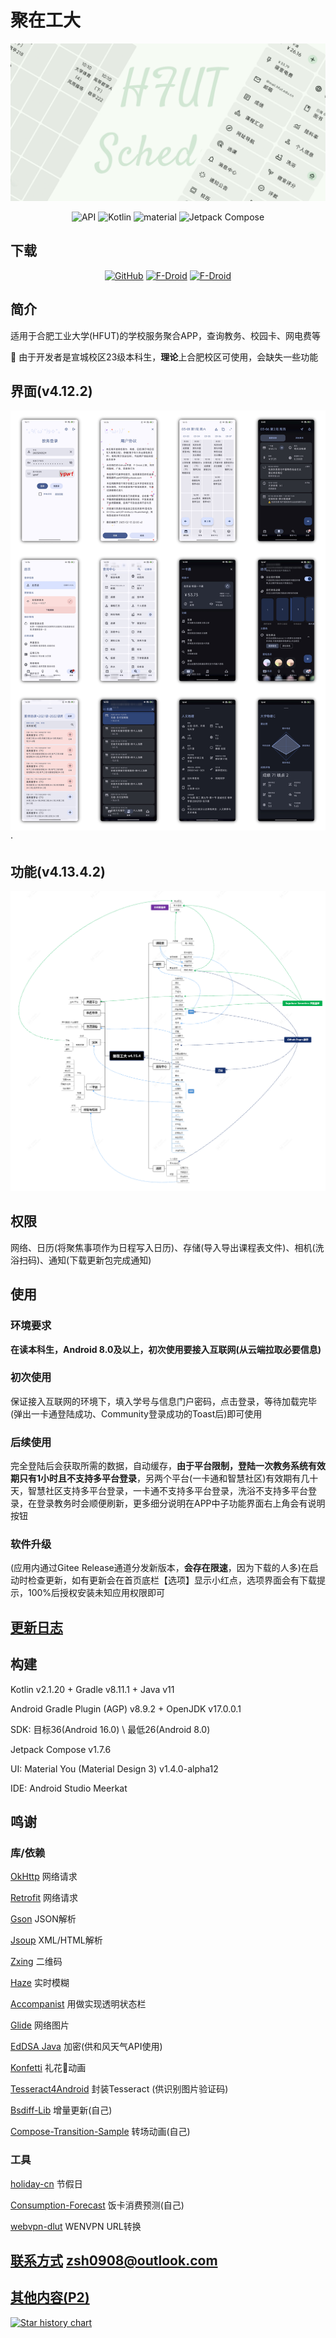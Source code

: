 # 聚在工大
![封面](/src/img/cover.png)

<p align="center">
<img alt="API" src="https://img.shields.io/badge/Android%20-50f270?logo=android&logoColor=black&style=for-the-badge"/></a>
  <img alt="Kotlin" src="https://img.shields.io/badge/Kotlin-a503fc?logo=kotlin&logoColor=white&style=for-the-badge"/></a>
 <img alt="material" src="https://custom-icon-badges.demolab.com/badge/material%20you-palegreen?style=for-the-badge&logoColor=black&logo=material-you"/></a>
  <img alt="Jetpack Compose" src="https://img.shields.io/static/v1?style=for-the-badge&message=Jetpack+Compose&color=4285F4&logo=Jetpack+Compose&logoColor=FFFFFF&label="/></a> 

</p>

## 下载

<div align="center">

[![GitHub](https://img.shields.io/github/v/release/Chiu-xaH/HFUT-Schedule?logo=github&label=GitHub&style=for-the-badge)](https://github.com/Chiu-xaH/HFUT-Schedule/releases/latest)
[![F-Droid](https://img.shields.io/f-droid/v/com.hfut.schedule?logo=fdroid&style=for-the-badge)](https://f-droid.org/packages/com.hfut.schedule)
[![F-Droid](https://img.shields.io/github/v/release/Chiu-xaH/HFUT-Schedule?logo=gitee&label=Gitee&style=for-the-badge)](https://gitee.com/chiu-xah/HFUT-Schedule/releases/tag/Android)

</div>

## 简介
适用于合肥工业大学(HFUT)的学校服务聚合APP，查询教务、校园卡、网电费等

🌟 由于开发者是宣城校区23级本科生，**理论**上合肥校区可使用，会缺失一些功能

## 界面(v4.12.2)
![截图](/src/img/ui.jpg)·

## 功能(v4.13.4.2)
![导图](/src/img/mindMaster.png)

## 权限
网络、日历(将聚焦事项作为日程写入日历)、存储(导入导出课程表文件)、相机(洗浴扫码)、通知(下载更新包完成通知)

## 使用

### 环境要求
**在读本科生，Android 8.0及以上，初次使用要接入互联网(从云端拉取必要信息)**

### 初次使用
保证接入互联网的环境下，填入学号与信息门户密码，点击登录，等待加载完毕(弹出一卡通登陆成功、Community登录成功的Toast后)即可使用

### 后续使用
完全登陆后会获取所需的数据，自动缓存，**由于平台限制，登陆一次教务系统有效期只有1小时且不支持多平台登录**，另两个平台(一卡通和智慧社区)有效期有几十天，智慧社区支持多平台登录，一卡通不支持多平台登录，洗浴不支持多平台登录，在登录教务时会顺便刷新，更多细分说明在APP中子功能界面右上角会有说明按钮

### 软件升级

(应用内通过Gitee Release通道分发新版本，**会存在限速**，因为下载的人多)在启动时检查更新，如有更新会在首页底栏【选项】显示小红点，选项界面会有下载提示，100%后授权安装未知应用权限即可

## [更新日志](docs/)

## 构建
Kotlin v2.1.20 + Gradle v8.11.1 + Java v11

Android Gradle Plugin (AGP) v8.9.2 + OpenJDK v17.0.0.1

SDK: 目标36(Android 16.0) \ 最低26(Android 8.0)

Jetpack Compose v1.7.6

UI: Material You (Material Design 3) v1.4.0-alpha12

IDE: Android Studio Meerkat

## 鸣谢
### 库/依赖
[OkHttp](https://github.com/square/okhttp) 网络请求

[Retrofit](https://github.com/square/retrofit) 网络请求

[Gson](https://github.com/google/gson) JSON解析

[Jsoup](https://github.com/jhy/jsoup) XML/HTML解析

[Zxing](https://github.com/zxing/zxing) 二维码

[Haze](https://github.com/chrisbanes/haze) 实时模糊

[Accompanist](https://github.com/google/accompanist) 用做实现透明状态栏

[Glide](https://github.com/bumptech/glide) 网络图片

[EdDSA Java](https://github.com/str4d/ed25519-java) 加密(供和风天气API使用)

[Konfetti](https://github.com/DanielMartinus/Konfetti) 礼花🎉动画

[Tesseract4Android](https://github.com/adaptech-cz/Tesseract4Android) 封装Tesseract (供识别图片验证码)

[Bsdiff-Lib](https://github.com/Chiu-xaH/Bsdiff-Lib) 增量更新(自己)

[Compose-Transition-Sample](https://github.com/Chiu-xaH/Compose-Transition-Sample) 转场动画(自己)

### 工具
[holiday-cn](https://github.com/NateScarlet/holiday-cn) 节假日

[Consumption-Forecast](https://github.com/Chiu-xaH/Consumption-Forecast) 饭卡消费预测(自己)

[webvpn-dlut](https://github.com/ESWZY/webvpn-dlut) WENVPN URL转换

## [联系方式](zsh0908@outlook.com) zsh0908@outlook.com

## [其他内容(P2)](/docs/OTHER.md)

[![Star history chart](https://api.star-history.com/svg?repos=Chiu-xaH/HFUT-SChedule&type=Date)](https://www.star-history.com/#Chiu-xaH/HFUT-Schedule&Date)






